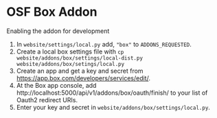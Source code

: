 # OSF Box Addon

Enabling the addon for development

1. In `website/settings/local.py` add, `"box"` to `ADDONS_REQUESTED`.
2. Create a local box settings file with `cp website/addons/box/settings/local-dist.py website/addons/box/setings/local.py`
3. Create an app and get a key and secret from https://app.box.com/developers/services/edit/.
5. At the Box app console, add http://localhost:5000/api/v1/addons/box/oauth/finish/ to your list of Oauth2 redirect URIs.
4. Enter your key and secret in `website/addons/box/settings/local.py`. 
